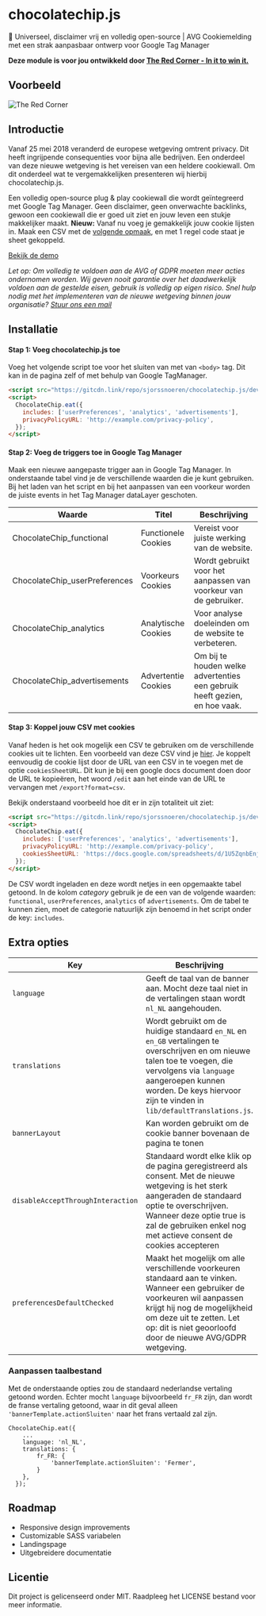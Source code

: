# chocolatechip.js
🍪 Universeel, disclaimer vrij en volledig open-source | AVG Cookiemelding met een strak aanpasbaar ontwerp voor Google Tag Manager

**Deze module is voor jou ontwikkeld door [The Red Corner - In it to win it.](https://theredcorner.nl)**

## Voorbeeld

![The Red Corner](./images/theredcorner-chocolatechip-screenshot.png)

## Introductie

Vanaf 25 mei 2018 veranderd de europese wetgeving omtrent privacy. Dit heeft ingrijpende consequenties voor bijna alle bedrijven. Een onderdeel van deze nieuwe wetgeving is het vereisen van een heldere cookiewall. Om dit onderdeel wat te vergemakkelijken presenteren wij hierbij chocolatechip.js.

Een volledig open-source plug & play cookiewall die wordt geïntegreerd met Google Tag Manager. Geen disclaimer, geen onverwachte backlinks, gewoon een cookiewall die er goed uit ziet en jouw leven een stukje makkelijker maakt. **Nieuw:** Vanaf nu voeg je gemakkelijk jouw cookie lijsten in. Maak een CSV met de [volgende opmaak](https://docs.google.com/spreadsheets/d/1U5ZqnbEnjFA1wj1d_ScN6NHMcUgy4QooAjDLQl2cIRA/edit?usp=sharing), en met 1 regel code staat je sheet gekoppeld.

[Bekijk de demo](https://sjorssnoeren.github.io/chocolatechip.js/)

*Let op: Om volledig te voldoen aan de AVG of GDPR moeten meer acties ondernomen worden. Wij geven nooit garantie over het daadwerkelijk voldoen aan de gestelde eisen, gebruik is volledig op eigen risico. Snel hulp nodig met het implementeren van de nieuwe wetgeving binnen jouw organisatie? [Stuur ons een mail](mailto:mail@theredcorner.nl)*

## Installatie

#### Stap 1: Voeg chocolatechip.js toe

Voeg het volgende script toe voor het sluiten van met van `<body>` tag. Dit kan in de pagina zelf of met behulp van Google TagManager.

```html
<script src="https://gitcdn.link/repo/sjorssnoeren/chocolatechip.js/develop-v2/dist/js/chocolatechip.js"></script>
<script>
  ChocolateChip.eat({
    includes: ['userPreferences', 'analytics', 'advertisements'],
    privacyPolicyURL: 'http://example.com/privacy-policy',
  });
</script>
```

#### Stap 2: Voeg de triggers toe in Google Tag Manager

Maak een nieuwe aangepaste trigger aan in Google Tag Manager. In onderstaande tabel vind je de verschillende waarden die je kunt gebruiken. Bij het laden van het script en bij het aanpassen van een voorkeur worden de juiste events in het Tag Manager dataLayer geschoten.

| Waarde | Titel | Beschrijving |
|--------|-------|--------------|
| ChocolateChip_functional | Functionele Cookies | Vereist voor juiste werking van de website.  |
| ChocolateChip_userPreferences | Voorkeurs Cookies | Wordt gebruikt voor het aanpassen van voorkeur van de gebruiker. |
| ChocolateChip_analytics | Analytische Cookies | Voor analyse doeleinden om de website te verbeteren. |
| ChocolateChip_advertisements | Advertentie Cookies | Om bij te houden welke advertenties een gebruik heeft gezien, en hoe vaak. |

#### Stap 3: Koppel jouw CSV met cookies

Vanaf heden is het ook mogelijk een CSV te gebruiken om de verschillende cookies uit te lichten. Een voorbeeld van deze CSV vind je [hier](https://docs.google.com/spreadsheets/d/1U5ZqnbEnjFA1wj1d_ScN6NHMcUgy4QooAjDLQl2cIRA/edit?usp=sharing). Je koppelt eenvoudig de cookie lijst door de URL van een CSV in te voegen met de optie `cookiesSheetURL`. Dit kun je bij een google docs document doen door de URL te kopieëren, het woord `/edit` aan het einde van de URL te vervangen met `/export?format=csv`.

Bekijk onderstaand voorbeeld hoe dit er in zijn totaliteit uit ziet:

```html
<script src="https://gitcdn.link/repo/sjorssnoeren/chocolatechip.js/develop-v2/dist/js/chocolatechip.js"></script>
<script>
  ChocolateChip.eat({
    includes: ['userPreferences', 'analytics', 'advertisements'],
    privacyPolicyURL: 'http://example.com/privacy-policy',
    cookiesSheetURL: 'https://docs.google.com/spreadsheets/d/1U5ZqnbEnjFA1wj1d_ScN6NHMcUgy4QooAjDLQl2cIRA/export?format=csv'
  });
</script>
```

De CSV wordt ingeladen en deze wordt netjes in een opgemaakte tabel getoond. In de kolom *category* gebruik je de een van de volgende waarden: `functional`, `userPreferences`, `analytics` of `advertisements`. Om de tabel te kunnen zien, moet de categorie natuurlijk zijn benoemd in het script onder de key: `includes`.

## Extra opties
| Key | Beschrijving | Type | Voorbeeld |
|-----|--------------|------|-----------|
| `language` | Geeft de taal van de banner aan. Mocht deze taal niet in de vertalingen staan wordt `nl_NL` aangehouden.| String | `nl_NL`, `en_GB` |
| `translations` | Wordt gebruikt om de huidige standaard `en_NL` en `en_GB` vertalingen te overschrijven en om nieuwe talen toe te voegen, die vervolgens via `language` aangeroepen kunnen worden. De keys hiervoor zijn te vinden in `lib/defaultTranslations.js`. | Object | zie beschrijving onder deze tabel |
| `bannerLayout` | Kan worden gebruikt om de cookie banner bovenaan de pagina te tonen | String | `bottom` (standaard), `top` |
| `disableAcceptThroughInteraction` | Standaard wordt elke klik op de pagina geregistreerd als consent. Met de nieuwe wetgeving is het sterk aangeraden de standaard optie te overschrijven. Wanneer deze optie true is zal de gebruiken enkel nog met actieve consent de cookies accepteren | Boolean | `true` / `false` |
| `preferencesDefaultChecked` | Maakt het mogelijk om alle verschillende voorkeuren standaard aan te vinken. Wanneer een gebruiker de voorkeuren wil aanpassen krijgt hij nog de mogelijkheid om deze uit te zetten. Let op: dit is niet geoorloofd door de nieuwe AVG/GDPR wetgeving. | Boolean | `true` / `false` |

### Aanpassen taalbestand

Met de onderstaande opties zou de standaard nederlandse vertaling getoond worden. Echter mocht `language` bijvoorbeeld `fr_FR` zijn, dan wordt de franse vertaling getoond, waar in dit geval alleen `'bannerTemplate.actionSluiten'` naar het frans vertaald zal zijn.

```
ChocolateChip.eat({
    ...
    language: 'nl_NL',
    translations: {
    	fr_FR: {
    		'bannerTemplate.actionSluiten': 'Fermer',
    	}
    },
  });
```

## Roadmap

* Responsive design improvements
* Customizable SASS variabelen
* Landingspage
* Uitgebreidere documentatie

## Licentie

Dit project is gelicenseerd onder MIT. Raadpleeg het LICENSE bestand voor meer informatie.
